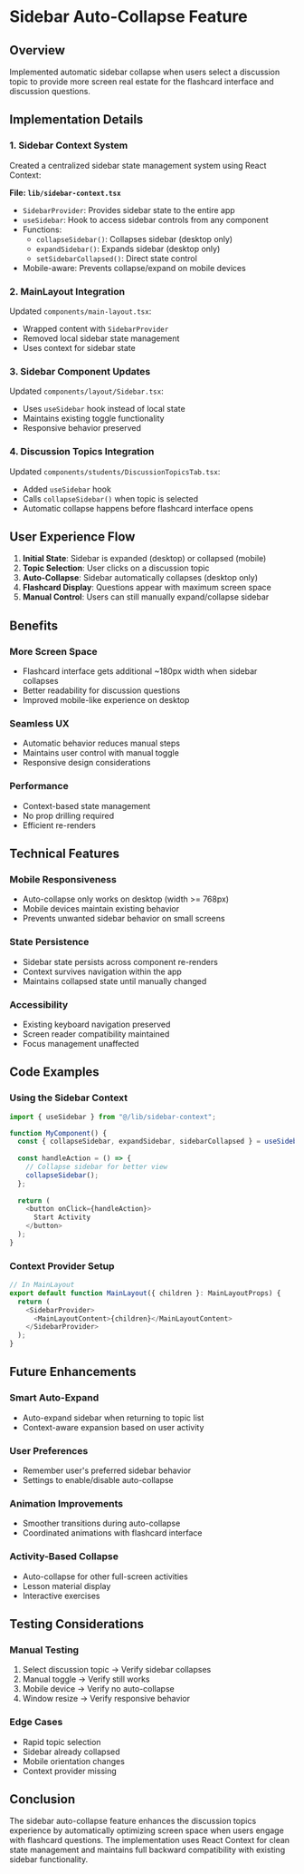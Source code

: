 # Sidebar Auto-Collapse Feature

## Overview
Implemented automatic sidebar collapse when users select a discussion topic to provide more screen real estate for the flashcard interface and discussion questions.

## Implementation Details

### 1. Sidebar Context System
Created a centralized sidebar state management system using React Context:

**File: `lib/sidebar-context.tsx`**
- `SidebarProvider`: Provides sidebar state to the entire app
- `useSidebar`: Hook to access sidebar controls from any component
- Functions:
  - `collapseSidebar()`: Collapses sidebar (desktop only)
  - `expandSidebar()`: Expands sidebar (desktop only)
  - `setSidebarCollapsed()`: Direct state control
- Mobile-aware: Prevents collapse/expand on mobile devices

### 2. MainLayout Integration
Updated `components/main-layout.tsx`:
- Wrapped content with `SidebarProvider`
- Removed local sidebar state management
- Uses context for sidebar state

### 3. Sidebar Component Updates
Updated `components/layout/Sidebar.tsx`:
- Uses `useSidebar` hook instead of local state
- Maintains existing toggle functionality
- Responsive behavior preserved

### 4. Discussion Topics Integration
Updated `components/students/DiscussionTopicsTab.tsx`:
- Added `useSidebar` hook
- Calls `collapseSidebar()` when topic is selected
- Automatic collapse happens before flashcard interface opens

## User Experience Flow

1. **Initial State**: Sidebar is expanded (desktop) or collapsed (mobile)
2. **Topic Selection**: User clicks on a discussion topic
3. **Auto-Collapse**: Sidebar automatically collapses (desktop only)
4. **Flashcard Display**: Questions appear with maximum screen space
5. **Manual Control**: Users can still manually expand/collapse sidebar

## Benefits

### More Screen Space
- Flashcard interface gets additional ~180px width when sidebar collapses
- Better readability for discussion questions
- Improved mobile-like experience on desktop

### Seamless UX
- Automatic behavior reduces manual steps
- Maintains user control with manual toggle
- Responsive design considerations

### Performance
- Context-based state management
- No prop drilling required
- Efficient re-renders

## Technical Features

### Mobile Responsiveness
- Auto-collapse only works on desktop (width >= 768px)
- Mobile devices maintain existing behavior
- Prevents unwanted sidebar behavior on small screens

### State Persistence
- Sidebar state persists across component re-renders
- Context survives navigation within the app
- Maintains collapsed state until manually changed

### Accessibility
- Existing keyboard navigation preserved
- Screen reader compatibility maintained
- Focus management unaffected

## Code Examples

### Using the Sidebar Context
```typescript
import { useSidebar } from "@/lib/sidebar-context";

function MyComponent() {
  const { collapseSidebar, expandSidebar, sidebarCollapsed } = useSidebar();
  
  const handleAction = () => {
    // Collapse sidebar for better view
    collapseSidebar();
  };
  
  return (
    <button onClick={handleAction}>
      Start Activity
    </button>
  );
}
```

### Context Provider Setup
```typescript
// In MainLayout
export default function MainLayout({ children }: MainLayoutProps) {
  return (
    <SidebarProvider>
      <MainLayoutContent>{children}</MainLayoutContent>
    </SidebarProvider>
  );
}
```

## Future Enhancements

### Smart Auto-Expand
- Auto-expand sidebar when returning to topic list
- Context-aware expansion based on user activity

### User Preferences
- Remember user's preferred sidebar behavior
- Settings to enable/disable auto-collapse

### Animation Improvements
- Smoother transitions during auto-collapse
- Coordinated animations with flashcard interface

### Activity-Based Collapse
- Auto-collapse for other full-screen activities
- Lesson material display
- Interactive exercises

## Testing Considerations

### Manual Testing
1. Select discussion topic → Verify sidebar collapses
2. Manual toggle → Verify still works
3. Mobile device → Verify no auto-collapse
4. Window resize → Verify responsive behavior

### Edge Cases
- Rapid topic selection
- Sidebar already collapsed
- Mobile orientation changes
- Context provider missing

## Conclusion
The sidebar auto-collapse feature enhances the discussion topics experience by automatically optimizing screen space when users engage with flashcard questions. The implementation uses React Context for clean state management and maintains full backward compatibility with existing sidebar functionality.
